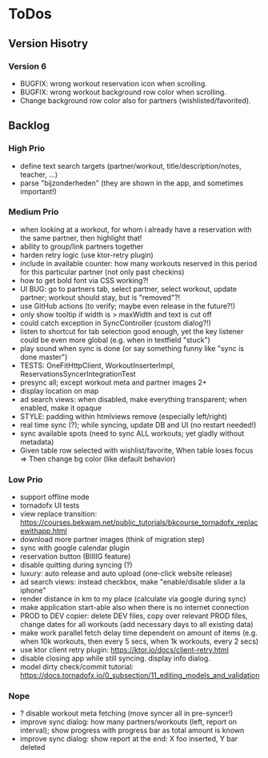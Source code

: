 # ToDos

## Version Hisotry

### Version 6

* BUGFIX: wrong workout reservation icon when scrolling.
* BUGFIX: wrong workout background row color when scrolling.
* Change background row color also for partners (wishlisted/favorited).

## Backlog

### High Prio

* define text search targets (partner/workout, title/description/notes, teacher, ...)
* parse "bijzonderheden" (they are shown in the app, and sometimes important!)

### Medium Prio

* when looking at a workout, for whom i already have a reservation with the same partner, then highlight that!
* ability to group/link partners together
* harden retry logic (use ktor-retry plugin)
* include in available counter: how many workouts reserved in this period for this particular partner (not only past
  checkins)
* how to get bold font via CSS working?!
* UI BUG: go to partners tab, select partner, select workout, update partner; workout should stay, but is "removed"?!
* use GitHub actions (to verify; maybe even release in the future?!)
* only show tooltip if width is > maxWidth and text is cut off
* could catch exception in SyncController (custom dialog?!)
* listen to shortcut for tab selection good enough, yet the key listener could be even more global (e.g. when in
  textfield "stuck")
* play sound when sync is done (or say something funny like "sync is done master")
* TESTS: OneFitHttpClient, WorkoutInserterImpl, ReservationsSyncerIntegrationTest
* presync all; except workout meta and partner images 2+
* display location on map
* ad search views: when disabled, make everything transparent; when enabled, make it opaque
* STYLE: padding within htmlviews remove (especially left/right)
* real time sync (?); while syncing, update DB and UI (no restart needed!)
* sync available spots (need to sync ALL workouts; yet gladly without metadata)
* Given table row selected with wishlist/favorite, When table loses focus => Then change bg color (like default
  behavior)

### Low Prio

* support offline mode
* tornadofx UI tests
* view replace transition: https://courses.bekwam.net/public_tutorials/bkcourse_tornadofx_replacewithapp.html
* download more partner images (think of migration step)
* sync with google calendar plugin
* reservation button (BIIIIG feature)
* disable quitting during syncing (?)
* luxury: auto release and auto upload (one-click website release)
* ad search views: instead checkbox, make "enable/disable slider a la iphone"
* render distance in km to my place (calculate via google during sync)
* make application start-able also when there is no internet connection
* PROD to DEV copier: delete DEV files, copy over relevant PROD files, change dates for all workouts (add necessary days
  to all existing data)
* make work parallel fetch delay time dependent on amount of items (e.g. when 10k workouts, then every 5 secs, when 1k
  workouts, every 2 secs)
* use ktor client retry plugin: https://ktor.io/docs/client-retry.html
* disable closing app while still syncing. display info dialog.
* model dirty check/commit tutorial: https://docs.tornadofx.io/0_subsection/11_editing_models_and_validation

### Nope

* ? disable workout meta fetching (move syncer all in pre-syncer!)
* improve sync dialog: how many partners/workouts (left, report on interval); show progress with progress bar as total
  amount is known
* improve sync dialog: show report at the end: X foo inserted, Y bar deleted
